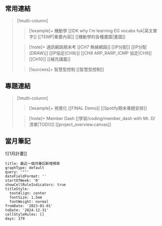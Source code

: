## 常用連結

> [!multi-column]
>
>> [!example]+ 機動學
>> [[IDK why I'm learning EG vocabs fuk|英文單字]]
>> [[TEMP|重要內容]]
>> [[機動學的各種畫圖|畫圖]]
>
>> [!note]+ 通訊網路期末考
>> [[CH7 無線網路]]
>> [[IP分配]]
>> [[IP分配(DRAW)]]
>> [[IP協定(CH8)]]
>> [[CH9 ARP_RARP_ICMP 協定|CH9]]
>> [[CH10]]
>> [[補充講義]]
>
>> [!success]+ 智慧型控制
>> [[智慧型控制]]


## 專題連結

> [!multi-column]
>
>> [!example]+ 視覺化
>>[[FINAL Demo]]
>>[[Spotify期末專題安排]]
>
>> [!note]+ Member Dash
>> [[學習/coding/member_dash with Mr. D/清單|TODO]]
>>[[project_overview.canvas]]

## 當月筆記

![[1月計畫]]


```contributionGraph
title: 最近一個月筆記新增頻率
graphType: default
query: '""'
dateFieldFormat: ''
startOfWeek: '0'
showCellRuleIndicators: true
titleStyle:
  textAlign: center
  fontSize: 1.5em
  fontWeight: normal
fromDate: '2023-01-01'
toDate: '2024-12-31'
cellStyleRules: []
days: 179

```
